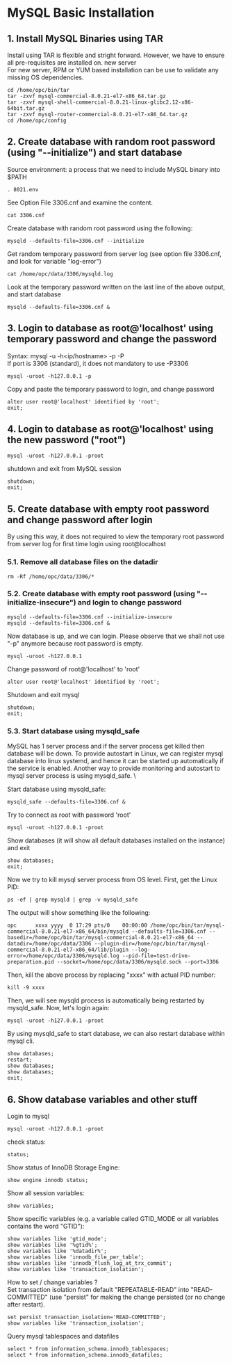 # MySQL Basic Installation

## 1. Install MySQL Binaries using TAR
Install using TAR is flexible and stright forward. However, we have to ensure all pre-requisites are installed on. new server\
For new server, RPM or YUM based installation can be use to validate any missing OS dependencies.
```
cd /home/opc/bin/tar
tar -zxvf mysql-commercial-8.0.21-el7-x86_64.tar.gz
tar -zxvf mysql-shell-commercial-8.0.21-linux-glibc2.12-x86-64bit.tar.gz
tar -zxvf mysql-router-commercial-8.0.21-el7-x86_64.tar.gz
cd /home/opc/config
```

## 2. Create database with random root password (using "--initialize") and start database
Source environment: a process that we need to include MySQL binary into $PATH
```
. 8021.env
```
See Option File 3306.cnf and examine the content.
```
cat 3306.cnf
```
Create database with random root password using the following:
```
mysqld --defaults-file=3306.cnf --initialize
```
Get random temporary password from server log (see option file 3306.cnf, and look for variable "log-error")
```
cat /home/opc/data/3306/mysqld.log
```
Look at the temporary password written on the last line of the above output, and start database
```
mysqld --defaults-file=3306.cnf &
```

## 3. Login to database as root@'localhost' using temporary password and change the password
Syntax: mysql -u<user> -h<ip/hostname> -p<password> -P<port> \
If port is 3306 (standard), it does not mandatory to use -P3306
```
mysql -uroot -h127.0.0.1 -p
```
Copy and paste the temporary password to login, and change password
```
alter user root@'localhost' identified by 'root';
exit;
```

## 4. Login to database as root@'localhost' using the new password ("root")
```
mysql -uroot -h127.0.0.1 -proot
```
shutdown and exit from MySQL session
```
shutdown;
exit;
```

## 5. Create database with empty root password and change password after login
By using this way, it does not required to view the temporary root password from server log for first time login using root@localhost
### 5.1. Remove all database files on the datadir
```
rm -Rf /home/opc/data/3306/*
```
### 5.2. Create database with empty root password (using "--initialize-insecure") and login to change password
```
mysqld --defaults-file=3306.cnf --initialize-insecure
mysqld --defaults-file=3306.cnf &
```
Now database is up, and we can login. Please observe that we shall not use "-p" anymore because root password is empty.
```
mysql -uroot -h127.0.0.1 
```
Change password of root@'localhost' to 'root'
```
alter user root@'localhost' identified by 'root';
```
Shutdown and exit mysql
```
shutdown;
exit;
```
### 5.3. Start database using mysqld_safe
MySQL has 1 server process and if the server process get killed then database will be down. To provide autostart in Linux, we can register mysql database into linux systemd, and hence it can be started up automatically if the service is enabled. Another way to provide monitoring and autostart to mysql server process is using mysqld_safe. \

Start database using mysqld_safe:
```
mysqld_safe --defaults-file=3306.cnf &
```
Try to connect as root with password 'root'
```
mysql -uroot -h127.0.0.1 -proot
```
Show databases (it will show all default databases installed on the instance) and exit
```
show databases;
exit;
```
Now we try to kill mysql server process from OS level. First, get the Linux PID:
```
ps -ef | grep mysqld | grep -v mysqld_safe
```
The output will show something like the following:
```
opc      xxxx yyyy  0 17:29 pts/0    00:00:00 /home/opc/bin/tar/mysql-commercial-8.0.21-el7-x86_64/bin/mysqld --defaults-file=3306.cnf --basedir=/home/opc/bin/tar/mysql-commercial-8.0.21-el7-x86_64 --datadir=/home/opc/data/3306 --plugin-dir=/home/opc/bin/tar/mysql-commercial-8.0.21-el7-x86_64/lib/plugin --log-error=/home/opc/data/3306/mysqld.log --pid-file=test-drive-preparation.pid --socket=/home/opc/data/3306/mysqld.sock --port=3306
```
Then, kill the above process by replacing "xxxx" with actual PID number:
```
kill -9 xxxx
```
Then, we will see mysqld process is automatically being restarted by mysqld_safe. Now, let's login again:
```
mysql -uroot -h127.0.0.1 -proot
```
By using mysqld_safe to start database, we can also restart database within mysql cli.
```
show databases;
restart;
show databases;
show databases;
exit;
```
## 6. Show database variables and other stuff
Login to mysql
```
mysql -uroot -h127.0.0.1 -proot
```
check status:
```
status;
```
Show status of InnoDB Storage Engine:
```
show engine innodb status;
```
Show all session variables:
```
show variables;
```
Show specific variables (e.g. a variable called GTID_MODE or all variables contains the word "GTID"):
```
show variables like 'gtid_mode';
show variables like '%gtid%';
show variables like '%datadir%';
show variables like 'innodb_file_per_table';
show variables like 'innodb_flush_log_at_trx_commit';
show variables like 'transaction_isolation';
```
How to set / change variables ? \
Set transaction isolation from default "REPEATABLE-READ" into "READ-COMMITTED" (use "persist" for making the change persisted (or no change after restart).
```
set persist transaction_isolation='READ-COMMITTED';
show variables like 'transaction_isolation';
```
Query mysql tablespaces and datafiles
```
select * from information_schema.innodb_tablespaces;
select * from information_schema.innodb_datafiles;
```






